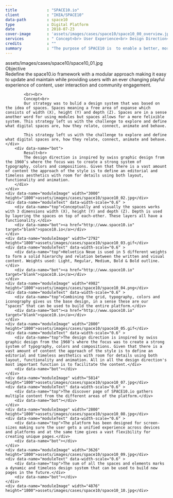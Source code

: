 ```yaml
---
title             : "SPACE10.io"
client            : "IKEA/SPACE10"
data-path         : space10
type              : Digital Platform
date              : 2018-07-23
cover-image       : 'assets/images/cases/space10/space10_00_overview.jpg'
services          : " Concept<br> User Experience<br> Design Direction<br> Digital Design<br> Iconography<br> "
credits           : ""
summary           : "The purpose of SPACE10 is  to enable a better, more meaningful and sustainable life for the many people. We are on a mission to explore and design new ways of living."
---
```


<div data-name="modules">
    <div data-name="moduleImage" width="2796" height="1800">assets/images/cases/space10/space10_01.jpg</div>
    <div data-name="moduleText">
        <!--<div data-name="top"></div>-->
        <div data-name="mid">
            Objective<br>
            Redefine the space10.io framework with a modular approach making it easy to update and maintain while providing users with an ever changing playful experience of content, user interaction and community engagement.

            <br><br>
            Concept<br>
            Our strategy was to bulid a design system that was based on the idea of spaces. Spaces meaning a free area of expanse which consists of width (X), height (Y) and depth (Z). Spaces are in a sense another word for using modules but spaces allows for a more felixible system. This strategy left us with the challenge to explore and define what digital spaces are, how they relate, connect, animate and behave.

            This strategy left us with the challenge to explore and define what digital spaces are, how they relate, connect, animate and behave.</div>
        <div data-name="bot">
            Result<br>
            The design direction is inspired by swiss graphic design from the 1960’s where the focus was to create a strong system of typography, colors and compositions. Given that there is a vast amount of content the approach of the style is to define an editorial and timeless aesthetics with room for details using both layout, functionality and animation.
        </div>
    </div>
    <div data-name="moduleImage" width="3000" height="1800">assets/images/cases/space10/space10_02.jpg</div>
    <div data-name="moduleText" data-width-scale="0.6" >
        <div data-name="top">Conceptually and visually the spaces works with 3 dimensions width (X), height (Y) and depth (Z). Depth is used by layering the spaces on top of each-other. These layers all have a functionality.</div>
        <div data-name="bot"><a href="http://www.space10.io" target="blank">space10.io</a></div>
    </div>
    <div data-name="moduleImage" width="2792" height="1800">assets/images/cases/space10/space10_03.gif</div>
    <div data-name="moduleText" data-width-scale="0.6" >
        <div data-name="top">Helvetica Neue is used in 5 different weights to form a solid hierarchy and relation between the written and visual content. Weights used: Light, Regular, Medium, Bold & Bold outline.</div>
        <div data-name="bot"><a href="http://www.space10.io" target="blank">space10.io</a></div>
    </div>
    <div data-name="moduleImage" width="4982" height="1800">assets/images/cases/space10/space10_04.png</div>
    <div data-name="moduleText" data-width-scale="0.6" >
        <div data-name="top">Combining the grid, typography, colors and iconography gives us the base design, in a sense these are our “spaces” that can be used to build the entire platform.</div>
        <div data-name="bot"><a href="http://www.space10.io" target="blank">space10.io</a></div>
    </div>
    <div data-name="moduleImage" width="2800" height="1800">assets/images/cases/space10/space10_05.gif</div>
    <div data-name="moduleText" data-width-scale="0.6" >
        <div data-name="top">The design direction is inspired by swiss graphic design from the 1960’s where the focus was to create a strong system of typography, colors and compositions. Given that there is a vast amount of content the approach of the style is to define an editorial and timeless aesthetics with room for details using both layout, functionality and animation. All in all the design direction's most important function is to facilitate the content.</div>
        <div data-name="bot"></div>
    </div>
    <div data-name="moduleImage" width="5814" height="1800">assets/images/cases/space10/space10_07.jpg</div>
    <div data-name="moduleText" data-width-scale="0.6" >
        <div data-name="top">The discover page of SPACE10.io gathers multiple content from the different areas of the platform.</div>
        <div data-name="bot"></div>
    </div>
    <div data-name="moduleImage" width="2800" height="1800">assets/images/cases/space10/space10_08.jpg</div>
    <div data-name="moduleText" data-width-scale="0.6" >
        <div data-name="top">The platform has been designed for screen-sizes making sure the user gets a unified experience across devices and platforms and at the same time gives a vast flexibility for creating unique pages.</div>
        <div data-name="bot"></div>
    </div>
    <div data-name="moduleImage" width="3626" height="1800">assets/images/cases/space10/space10_09.jpg</div>
    <div data-name="moduleText" data-width-scale="0.6" >
        <div data-name="top">The sum of all the spaces and elements marks a dynamic and timeless design system that can be used to build new pages in the future.</div>
        <div data-name="bot"></div>
    </div>
    <div data-name="moduleImage" width="4876" height="1800">assets/images/cases/space10/space10_10.jpg</div>
</div>
